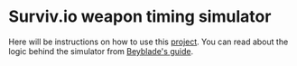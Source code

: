 # Surviv.io weapon timing simulator

Here will be instructions on how to use this [project](https://garklein.github.io/surviv-timings/survivsimulator). You can read about the logic behind the simulator from [Beyblade's guide](https://github.com/surviv-underclock/docs).
